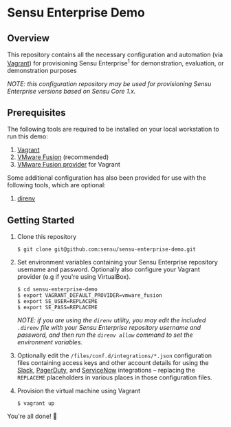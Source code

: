 # Sensu Enterprise Demo

## Overview

This repository contains all the necessary configuration and automation (via
[Vagrant][vagrant]) for provisioning Sensu Enterprise<sup>1</sup> for
demonstration, evaluation, or demonstration purposes

_NOTE: this configuration repository may be used for provisioning Sensu
Enterprise versions based on Sensu Core 1.x._

## Prerequisites

The following tools are required to be installed on your local workstation to
run this demo:

1. [Vagrant][vagrant]
2. [VMware Fusion][vmware-fusion] (recommended)
3. [VMware Fusion provider][vagrant-vmware] for Vagrant

Some additional configuration has also been provided for use with the following
tools, which are optional:

1. [direnv][direnv]

## Getting Started

1. Clone this repository

   ```
   $ git clone git@github.com:sensu/sensu-enterprise-demo.git
   ```

2. Set environment variables containing your Sensu Enterprise repository
   username and password. Optionally also configure your Vagrant provider (e.g
   if you're using VirtualBox).

   ```
   $ cd sensu-enterprise-demo
   $ export VAGRANT_DEFAULT_PROVIDER=vmware_fusion
   $ export SE_USER=REPLACEME
   $ export SE_PASS=REPLACEME
   ```

   _NOTE: if you are using the `direnv` utility, you may edit the included
   `.direnv` file with your Sensu Enterprise repository username and password,
   and then run the `direnv allow` command to set the environment variables._

3. Optionally edit the `/files/conf.d/integrations/*.json` configuration files
   containing access keys and other account details for using the
   [Slack][slack], [PagerDuty][pagerduty], and [ServiceNow][servicenow]
   integrations – replacing the `REPLACEME` placeholders in various places in
   those configuration files.

4. Provision the virtual machine using Vagrant

   ```
   $ vagrant up
   ```

You're all done! 🎉


[vagrant]: https://www.vagrantup.com/
[vmware-fusion]: https://www.vmware.com/products/fusion.html
[vagrant-vmware]: https://www.vagrantup.com/vmware/index.html
[direnv]: https://direnv.net/
[slack]: https://docs.sensu.io/sensu-enterprise/latest/integrations/slack/
[pagerduty]: https://docs.sensu.io/sensu-enterprise/latest/integrations/pagerduty/
[servicenow]: https://docs.sensu.io/sensu-enterprise/latest/integrations/servicenow/
